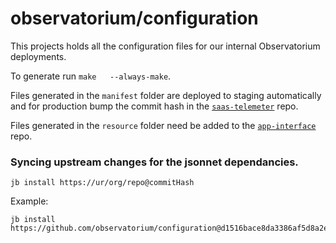 # observatorium/configuration

This projects holds all the configuration files for our internal Observatorium deployments.


To generate run `make   --always-make`.

Files generated in the `manifest` folder are deployed to staging automatically and
for production bump the commit hash in the [`saas-telemeter`](https://gitlab.cee.redhat.com/service/saas-telemeter/merge_requests/173/diffs) repo.

Files generated in the `resource` folder need be added to the [`app-interface`](https://gitlab.cee.redhat.com/service/app-interface/merge_requests/3907/diffs) repo.



### Syncing upstream changes for the jsonnet dependancies.
```
jb install https://ur/org/repo@commitHash
```
Example:
```
jb install https://github.com/observatorium/configuration@d1516bace8da3386af5d8a2e6effed21e3
```


